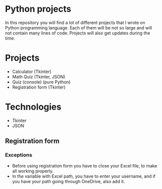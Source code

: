 # Python projects

In this repository you will find a lot of different projects that I wrote on Python programming language. Each of them will be not so large and will not contain many lines of code. Projects will also get updates during the time.

# Projects

- Calculator (Tkinter)
- Math Quiz (Tkinter, JSON)
- Quiz (console) (pure Python)
- Registration form (Tkinter)

# Technologies

- Tkinter
- JSON

## Registration form

### Exceptions

- Before using registration form you have to close your Excel file, to make all working properly.
- In the variable with Excel path, you have to enter your username, and if you have your path going through OneDrive, also add it.
